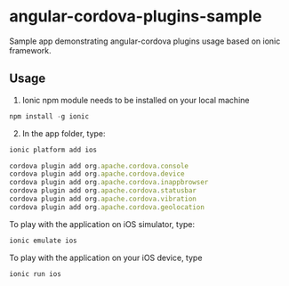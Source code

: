 angular-cordova-plugins-sample
==============================

Sample app demonstrating angular-cordova plugins usage based on ionic framework.

Usage
-----

1. Ionic npm module needs to be installed on your local machine
```js
npm install -g ionic 
```

2. In the app folder, type:
```js
ionic platform add ios

cordova plugin add org.apache.cordova.console
cordova plugin add org.apache.cordova.device
cordova plugin add org.apache.cordova.inappbrowser
cordova plugin add org.apache.cordova.statusbar
cordova plugin add org.apache.cordova.vibration
cordova plugin add org.apache.cordova.geolocation
```

To play with the application on iOS simulator, type:
```js
ionic emulate ios
```

To play with the application on your iOS device, type
```js
ionic run ios
```